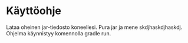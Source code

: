 # Käyttöohje

Lataa oheinen jar-tiedosto koneellesi. Pura jar ja mene skdjhaskdjhaskdj. Ohjelma käynnistyy komennolla gradle run.